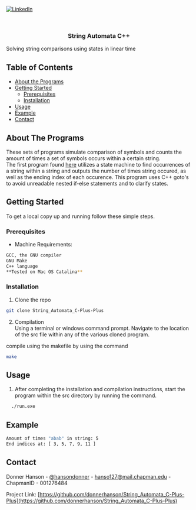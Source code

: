 
 <!--
 *** To avoid retyping too much info. Do a search and replace for the following:
 *** donnerhanson, String_Automata_C-Plus-Plus
, donnerhanson, hanso127@mail.chapman.edu
 -->





 <!-- PROJECT SHIELDS -->
 <!--
 *** I'm using markdown "reference style" links for readability.
 *** Reference links are enclosed in brackets [ ] instead of parentheses ( ).
 *** See the bottom of this document for the declaration of the reference variables
 *** for contributors-url, forks-url, etc. This is an optional, concise syntax you may use.
 *** https://www.markdownguide.org/basic-syntax/#reference-style-links
 -->

 [![LinkedIn][linkedin-shield]][linkedin-url]



 <!-- PROJECT LOGO -->
 <br />

   <h3 align="center">String Automata C++</h3>

   <p align="center">

  Solving string comparisons using states in linear time
     <br />
   </p>
 </p>



 <!-- TABLE OF CONTENTS -->
 ## Table of Contents

 * [About the Programs](#about-the-programs)
 * [Getting Started](#getting-started)
   * [Prerequisites](#prerequisites)
   * [Installation](#installation)
 * [Usage](#usage)
 * [Example](#example)
 * [Contact](#contact)



 <!-- ABOUT THE PROGRAM -->
 ## About The Programs

These sets of programs simulate comparison of symbols and counts the amount of times a set of symbols occurs within a certain string.    
The first program found [here](https://github.com/donnerhanson/String_Automata_C-Plus-Plus/tree/main/string_automata_Compiler_construction/string_automata_Compiler_construction) utilizes a state machine to find occurrences of a string within a string and outputs the number of times string occured, as well as the ending index of each occurence. This program uses C++ goto's to avoid unreadable nested if-else statements and to clarify states.  

 <!-- GETTING STARTED -->
 ## Getting Started

 To get a local copy up and running follow these simple steps.  

 ### Prerequisites  
 * Machine Requirements:   
 ```sh  
 GCC, the GNU compiler  
 GNU Make  
 C++ language  
 **Tested on Mac OS Catalina** 
 ```  

 ### Installation  

 1. Clone the repo  
 ```sh  
 git clone String_Automata_C-Plus-Plus  
 ```  
 2. Compilation  
 Using a terminal or windows command prompt.
 Navigate to the location of the src file within any of the various cloned program.  

compile using the makefile by using the command   

 ```sh   
make  
 ```

 <!-- USAGE EXAMPLES -->
 ## Usage

 1. After completing the installation and compilation instructions, start the program within the src directory by running the command.   

 ```sh  
   ./run.exe  
 ```  
 ## Example  

 <!--1. Example: [text to display](pdf or filename here)  -->

```sh  
Amount of times "abab" in string: 5  
End indices at: [ 3, 5, 7, 9, 11 ]  

```



 <!-- CONTACT -->
 ## Contact

 Donner Hanson - [@hansondonner](https://twitter.com/hansondonner) - hanso127@mail.chapman.edu - ChapmanID - 001276484  

 Project Link: [https://github.com/donnerhanson/String_Automata_C-Plus-Plus](https://github.com/donnerhanson/String_Automata_C-Plus-Plus)  

 <!-- MARKDOWN LINKS & IMAGES -->
 <!-- https://www.markdownguide.org/basic-syntax/#reference-style-links -->

 [linkedin-shield]: https://img.shields.io/badge/-LinkedIn-black.svg?style=flat-square&logo=linkedin&colorB=555  
 [linkedin-url]: https://linkedin.com/in/donner-hanson  
